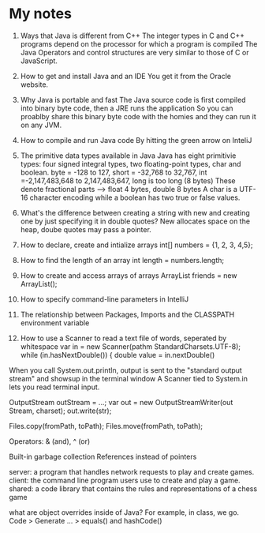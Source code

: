 # My notes
1. Ways that Java is different from C++
The integer types in C and C++ programs depend on the processor for which a program is compiled
The Java Operators and control structures are very similar to those of C or JavaScript.

2. How to get and install Java and an IDE
You get it from the Oracle website.

3. Why Java is portable and fast
The Java source code is first compiled into binary byte code, then a JRE runs the application
So you can proablby share this binary byte code with the homies and they can run it on any JVM.

4. How to compile and run Java code
By hitting the green arrow on InteliJ

5. The primitive data types available in Java
Java has eight primitivie types: four signed integral types, two floating-point types, char and boolean.
byte = -128 to 127, short = -32,768 to 32,767, int =-2,147,483,648 to 2,147,483,647, long is too long (8 bytes)
These denote fractional parts --> float 4 bytes, double 8 bytes 
A char is a UTF-16 character encoding while a boolean has two true or false values.

6. What's the difference between creating a string
with new and creating one by just specifying it in double quotes?
New allocates space on the heap, doube quotes may pass a pointer.

7. How to declare, create and intialize arrays
int[] numbers = {1, 2, 3, 4,5};

8. How to find the length of an array
int length = numbers.length;

9. How to create and access arrays of arrays
ArrayList<String> friends = new ArrayList<String>();

10. How to specify command-line parameters in IntelliJ
11. The relationship between Packages, Imports and the CLASSPATH environment variable

12. How to use a Scanner to read a text file of words, seperated by whitespace 
var in = new Scanner(pathm StandardCharsets.UTF-8);
while (in.hasNextDouble()) {
double value = in.nextDouble()

When you call System.out.println, output is sent to the "standard output stream" and showsup in the terminal window
A Scanner tied to System.in lets you read terminal input.

OutputStream outStream = ...;
var out = new OutputStreamWriter(out Stream, charset);
out.write(str);

Files.copy(fromPath, toPath);
Files.move(fromPath, toPath);

Operators: & (and), ^ (or)

Built-in garbage collection
References instead of pointers

server: a program that handles network requests to play and create games.
client: the command line program users use to create and play a game.
shared: a code library that contains the rules and representations of a chess game

what are object overrides inside of Java?
For example, in class, we go. Code > Generate ... > equals() and hashCode()

